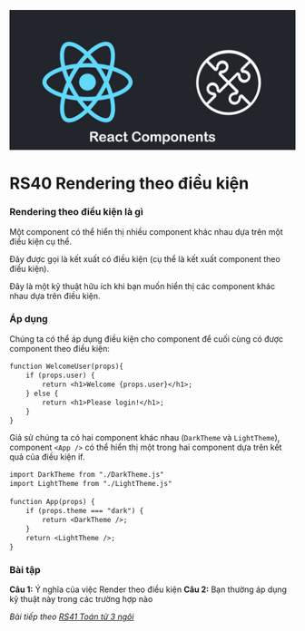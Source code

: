 
![Create-HTML-1](images/components.jpg) 

# RS40 Rendering theo điều kiện

### Rendering theo điều kiện là gì

Một component có thể hiển thị nhiều component khác nhau dựa trên một điều kiện cụ thể.

Đây được gọi là kết xuất có điều kiện (cụ thể là kết xuất component theo điều kiện).

Đây là một kỹ thuật hữu ích khi bạn muốn hiển thị các component khác nhau dựa trên điều kiện.

### Áp dụng 

Chúng ta có thể áp dụng điều kiện cho component để cuối cùng có được component theo điều kiện:

```
function WelcomeUser(props){
    if (props.user) {
        return <h1>Welcome {props.user}</h1>;
    } else {
        return <h1>Please login!</h1>;
    }
}
```

Giả sử chúng ta có hai component khác nhau (`DarkTheme` và `LightTheme`), component `<App />` có thể hiển thị một trong hai component dựa trên kết quả của điều kiện if.

```
import DarkTheme from "./DarkTheme.js"
import LightTheme from "./LightTheme.js"

function App(props) {
    if (props.theme === "dark") {
        return <DarkTheme />;
    }
    return <LightTheme />;
}
```

### Bài tập

**Câu 1:** Ý nghĩa của việc Render theo điều kiện
**Câu 2:** Bạn thường áp dụng kỹ thuật này trong các trường hợp nào

*Bài tiếp theo [RS41 Toán tử 3 ngôi](/lesson/session/session_041_rendering_more.md)*